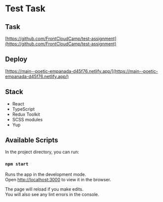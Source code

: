 # Test Task

## Task
[https://github.com/FrontCloudCamp/test-assignment](https://github.com/FrontCloudCamp/test-assignment)
## Deploy
[https://main--poetic-empanada-d45f76.netlify.app/](https://main--poetic-empanada-d45f76.netlify.app/)
## Stack
- React
- TypeScript
- Redux Toolkit
- SCSS modules
- Yup

## Available Scripts

In the project directory, you can run:

### `npm start`

Runs the app in the development mode.\
Open [http://localhost:3000](http://localhost:3000) to view it in the browser.

The page will reload if you make edits.\
You will also see any lint errors in the console.

